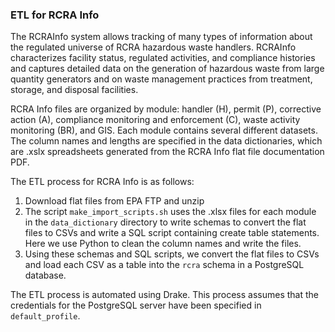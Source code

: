 ### ETL for RCRA Info ###

The RCRAInfo system allows tracking of many types of information about the regulated universe of RCRA hazardous waste handlers. RCRAInfo characterizes facility status, regulated activities, and compliance histories and captures detailed data on the generation of hazardous waste from large quantity generators and on waste management practices from treatment, storage, and disposal facilities.

RCRA Info files are organized by module: handler (H), permit (P), corrective action (A), compliance monitoring and enforcement (C), waste activity monitoring (BR), and GIS. Each module contains several different datasets. The column names and lengths are specified in the data dictionaries, which are .xslx spreadsheets generated from the RCRA Info flat file documentation PDF.

The ETL process for RCRA Info is as follows:

1. Download flat files from EPA FTP and unzip
2. The script `make_import_scripts.sh` uses the .xlsx files for each module in the `data_dictionary` directory to write schemas to convert the flat files to CSVs and write a SQL script containing create table statements. Here we use Python to clean the column names and write the files. 
3. Using these schemas and SQL scripts, we convert the flat files to CSVs and load each CSV as a table into the `rcra` schema in a PostgreSQL database.

The ETL process is automated using Drake. This process assumes that the credentials for the PostgreSQL server have been specified in `default_profile`. 
